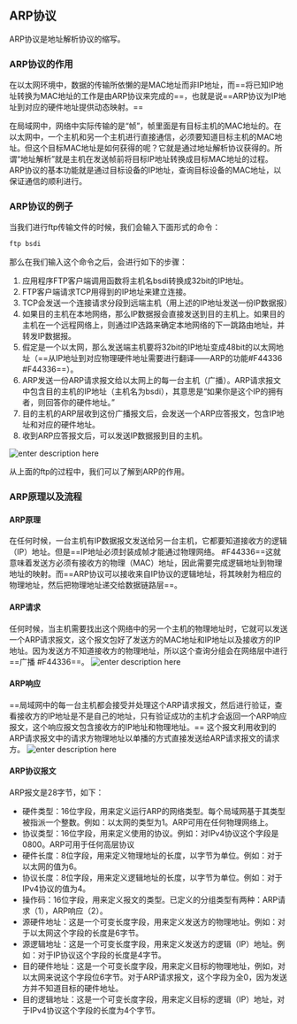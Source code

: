 ## ARP协议
ARP协议是地址解析协议的缩写。
### ARP协议的作用
在以太网环境中，数据的传输所依懒的是MAC地址而非IP地址，而==将已知IP地址转换为MAC地址的工作是由ARP协议来完成的==，也就是说==ARP协议为IP地址到对应的硬件地址提供动态映射。==

 在局域网中，网络中实际传输的是“帧”，帧里面是有目标主机的MAC地址的。在以太网中，一个主机和另一个主机进行直接通信，必须要知道目标主机的MAC地址。但这个目标MAC地址是如何获得的呢？它就是通过地址解析协议获得的。所谓“地址解析”就是主机在发送帧前将目标IP地址转换成目标MAC地址的过程。ARP协议的基本功能就是通过目标设备的IP地址，查询目标设备的MAC地址，以保证通信的顺利进行。
 
 ### ARP协议的例子
 当我们进行ftp传输文件的时候，我们会输入下面形式的命令：
``` javascript
ftp bsdi
```
那么在我们输入这个命令之后，会进行如下的步骤：

 1. 应用程序FTP客户端调用函数将主机名bsdi转换成32bit的IP地址。
 2. FTP客户端请求TCP用得到的IP地址来建立连接。
 3. TCP会发送一个连接请求分段到远端主机（用上述的IP地址发送一份IP数据报）
 4. 如果目的主机在本地网络，那么IP数据报会直接发送到目的主机上。如果目的主机在一个远程网络上，则通过IP选路来确定本地网络的下一跳路由地址，并转发IP数据报。
 5. 假定是一个以太网，那么发送端主机要将32bit的IP地址变成48bit的以太网地址（==从IP地址到对应物理硬件地址需要进行翻译——ARP的功能#F44336 #F44336==）。
 6. ARP发送一份ARP请求报文给以太网上的每一台主机（广播）。ARP请求报文中包含目的主机的IP地址（主机名为bsdi），其意思是“如果你是这个IP的拥有者，则回答你的硬件地址。”
 7. 目的主机的ARP层收到这份广播报文后，会发送一个ARP应答报文，包含IP地址和对应的硬件地址。
 8. 收到ARP应答报文后，可以发送IP数据报到目的主机。

![enter description here](https://github.com/kuangdi1992/Interview-knowledge/blob/master/%E7%BD%91%E7%BB%9C%E9%9D%A2%E8%AF%95/%E5%9B%BE%E7%89%87/ARP1.png)

从上面的ftp的过程中，我们可以了解到ARP的作用。

### ARP原理以及流程
#### ARP原理
在任何时候，一台主机有IP数据报文发送给另一台主机，它都要知道接收方的逻辑（IP）地址。但是==IP地址必须封装成帧才能通过物理网络。 #F44336==这就意味着发送方必须有接收方的物理（MAC）地址，因此需要完成逻辑地址到物理地址的映射。而==ARP协议可以接收来自IP协议的逻辑地址，将其映射为相应的物理地址，然后把物理地址递交给数据链路层==。

#### ARP请求
任何时候，当主机需要找出这个网络中的另一个主机的物理地址时，它就可以发送一个ARP请求报文，这个报文包好了发送方的MAC地址和IP地址以及接收方的IP地址。因为发送方不知道接收方的物理地址，所以这个查询分组会在网络层中进行==广播 #F44336==。
![enter description here](https://github.com/kuangdi1992/Interview-knowledge/blob/master/%E7%BD%91%E7%BB%9C%E9%9D%A2%E8%AF%95/%E5%9B%BE%E7%89%87/ARP%E8%AF%B7%E6%B1%82.png)
#### ARP响应
==局域网中的每一台主机都会接受并处理这个ARP请求报文，然后进行验证，查看接收方的IP地址是不是自己的地址，只有验证成功的主机才会返回一个ARP响应报文，这个响应报文包含接收方的IP地址和物理地址。== 这个报文利用收到的ARP请求报文中的请求方物理地址以单播的方式直接发送给ARP请求报文的请求方。
![enter description here](https://github.com/kuangdi1992/Interview-knowledge/blob/master/%E7%BD%91%E7%BB%9C%E9%9D%A2%E8%AF%95/%E5%9B%BE%E7%89%87/ARP%E5%93%8D%E5%BA%94.png)

#### ARP协议报文
ARP报文是28字节，如下：


 - 硬件类型：16位字段，用来定义运行ARP的网络类型。每个局域网基于其类型被指派一个整数。例如：以太网的类型为1。ARP可用在任何物理网络上。
 - 协议类型：16位字段，用来定义使用的协议。例如：对IPv4协议这个字段是0800。ARP可用于任何高层协议
 - 硬件长度：8位字段，用来定义物理地址的长度，以字节为单位。例如：对于以太网的值为6。
 - 协议长度：8位字段，用来定义逻辑地址的长度，以字节为单位。例如：对于IPv4协议的值为4。
 - 操作码：16位字段，用来定义报文的类型。已定义的分组类型有两种：ARP请求（1），ARP响应（2）。
 - 源硬件地址：这是一个可变长度字段，用来定义发送方的物理地址。例如：对于以太网这个字段的长度是6字节。
 - 源逻辑地址：这是一个可变长度字段，用来定义发送方的逻辑（IP）地址。例如：对于IP协议这个字段的长度是4字节。
 - 目的硬件地址：这是一个可变长度字段，用来定义目标的物理地址，例如，对以太网来说这个字段位6字节。对于ARP请求报文，这个字段为全0，因为发送方并不知道目标的硬件地址。
 - 目的逻辑地址：这是一个可变长度字段，用来定义目标的逻辑（IP）地址，对于IPv4协议这个字段的长度为4个字节。




